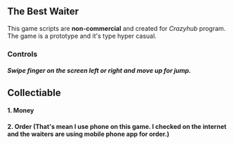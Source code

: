 ## The Best Waiter

This game scripts are **non-commercial** and created for *Crazyhub* program. The game is a prototype and it's type hyper casual.

### Controls
##### Swipe finger on the screen left or right and move up for jump.

## Collectiable
#### 1. Money
#### 2. Order (That's mean I use phone on this game. I checked on the internet and the waiters are using mobile phone app for order.)
